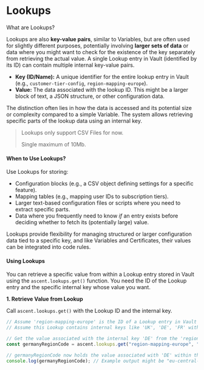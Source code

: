 # Lookups

What are Lookups?

Lookups are also **key-value pairs**, similar to Variables, but are often used for slightly different purposes, potentially involving **larger sets of data** or data where you might want to check for the existence of the key separately from retrieving the actual value. A single Lookup entry in Vault (identified by its ID) can contain multiple internal key-value pairs.

* **Key (ID/Name):** A unique identifier for the entire lookup entry in Vault (e.g., `customer-tier-config`, `region-mapping-europe`).
* **Value:** The data associated with the lookup ID. This might be a larger block of text, a JSON structure, or other configuration data.

The distinction often lies in how the data is accessed and its potential size or complexity compared to a simple Variable. The system allows retrieving specific parts of the lookup data using an internal key.



> Lookups only support CSV Files for now.&#x20;
>
> Single maximum of 10Mb.

#### When to Use Lookups?

Use Lookups for storing:

* Configuration blocks (e.g., a CSV object defining settings for a specific feature).
* Mapping tables (e.g., mapping user IDs to subscription tiers).
* Larger text-based configuration files or scripts where you need to extract specific parts.
* Data where you frequently need to know _if_ an entry exists before deciding whether to fetch its (potentially large) value.

Lookups provide flexibility for managing structured or larger configuration data tied to a specific key, and like Variables and Certificates, their values can be integrated into code rules.

#### Using Lookups

You can retrieve a specific value from within a Lookup entry stored in Vault using the `ascent.lookups.get()` function. You need the ID of the Lookup entry and the specific internal key whose value you want.

**1. Retrieve Value from Lookup**

Call `ascent.lookups.get()` with the Lookup ID and the internal key.

```javascript
// Assume 'region-mapping-europe' is the ID of a Lookup entry in Vault
// Assume this Lookup contains internal keys like 'UK', 'DE', 'FR' with corresponding values

// Get the value associated with the internal key 'DE' from the 'region-mapping-europe' lookup
const germanyRegionCode = ascent.lookups.get("region-mapping-europe", "DE");

// germanyRegionCode now holds the value associated with 'DE' within that lookup
console.log(germanyRegionCode); // Example output might be "eu-central-1" or similar
```
